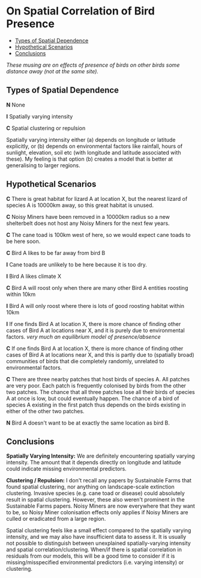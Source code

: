 # On Spatial Correlation of Bird Presence
<!-- vim-markdown-toc GFM -->

* [Types of Spatial Dependence](#types-of-spatial-dependence)
* [Hypothetical Scenarios](#hypothetical-scenarios)
* [Conclusions](#conclusions)

<!-- vim-markdown-toc -->

*These musing are on effects of presence of birds on other birds some distance away (not at the same site).*

## Types of Spatial Dependence
__N__ None

__I__ Spatially varying intensity

__C__ Spatial clustering or repulsion


Spatially varying intensity either (a) depends on longitude or latitude explicitly, or (b) depends on environmental factors like rainfall, hours of sunlight, elevation, soil etc (with longitude and latitude associated with these).
My feeling is that option (b) creates a model that is better at generalising to larger regions.


## Hypothetical Scenarios
__C__ There is great habitat for lizard A at location X, but the nearest lizard of species A is 10000km away, so this great habitat is unused.

__C__ Noisy Miners have been removed in a 10000km radius so a new shelterbelt does not host any Noisy Miners for the next few years.

__C__ The cane toad is 100km west of here, so we would expect cane toads to be here soon.

__C__ Bird A likes to be far away from bird B

__I__ Cane toads are unlikely to be here because it is too dry.

__I__ Bird A likes climate X

__C__ Bird A will roost only when there are many other Bird A entities roosting within 10km

__I__ Bird A will only roost where there is lots of good roosting habitat within 10km

__I__ If one finds Bird A at location X, there is more chance of finding other cases of Bird A at locations near X, and it is purely due to environmental factors.
  *very much an equilibrium model of presence/absence*

__C__ If one finds Bird A at location X, there is more chance of finding other cases of Bird A at locations near X, and this is partly due to (spatially broad) communities of birds that die completely randomly, unrelated to environmental factors.

__C__ There are three nearby patches that host birds of species A. All patches are very poor. Each patch is frequently colonised by birds from the other two patches. The chance that all three patches lose all their birds of species A at once is low, but could eventually happen. The chance of a bird of species A existing in the first patch thus depends on the birds existing in either of the other two patches.

__N__ Bird A doesn't want to be at exactly the same location as bird B.

## Conclusions
__Spatially Varying Intensity:__
We are definitely encountering spatially varying intensity. The amount that it depends directly on longitude and latitude could indicate missing environmental predictors.

__Clustering / Repulsion:__
I don't recall any papers by Sustainable Farms that found spatial clustering, nor anything on landscape-scale extinction clustering. 
Invasive species (e.g. cane toad or disease) could absolutely result in spatial clustering. However, these also weren't prominent in the Sustainable Farms papers. 
Noisy Miners are now everywhere that they want to be, so Noisy Miner colonisation effects only applies if Noisy Miners are culled or eradicated from a large region.

Spatial clustering feels like a small effect compared to the spatially varying intensity, and we may also have insufficient data to assess it. 
It is usually not possible to distinguish between unexplained spatially-varying intensity and spatial correlation/clustering. 
When/if there is spatial correlation in residuals from our models, this will be a good time to consider if it is missing/misspecified environmental predictors (i.e. varying intensity) or clustering.

